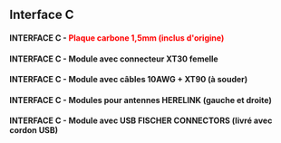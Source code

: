## Interface C

#### INTERFACE C - <font color='red'>Plaque carbone 1,5mm (inclus d'origine)</font>

#### INTERFACE C - Module avec connecteur XT30 femelle

#### INTERFACE C - Module avec câbles 10AWG + XT90 (à souder)

#### INTERFACE C - Modules pour antennes HERELINK (gauche et droite)

#### INTERFACE C - Module avec USB FISCHER CONNECTORS (livré avec cordon USB)
